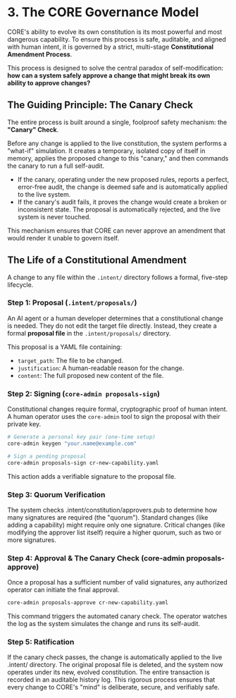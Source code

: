# 3. The CORE Governance Model

CORE's ability to evolve its own constitution is its most powerful and most dangerous capability. To ensure this process is safe, auditable, and aligned with human intent, it is governed by a strict, multi-stage **Constitutional Amendment Process**.

This process is designed to solve the central paradox of self-modification: **how can a system safely approve a change that might break its own ability to approve changes?**

## The Guiding Principle: The Canary Check

The entire process is built around a single, foolproof safety mechanism: the **"Canary" Check**.

Before any change is applied to the live constitution, the system performs a "what-if" simulation. It creates a temporary, isolated copy of itself in memory, applies the proposed change to this "canary," and then commands the canary to run a full self-audit.

-   If the canary, operating under the new proposed rules, reports a perfect, error-free audit, the change is deemed safe and is automatically applied to the live system.
-   If the canary's audit fails, it proves the change would create a broken or inconsistent state. The proposal is automatically rejected, and the live system is never touched.

This mechanism ensures that CORE can never approve an amendment that would render it unable to govern itself.

## The Life of a Constitutional Amendment

A change to any file within the `.intent/` directory follows a formal, five-step lifecycle.

### Step 1: Proposal (`.intent/proposals/`)

An AI agent or a human developer determines that a constitutional change is needed. They do not edit the target file directly. Instead, they create a formal **proposal file** in the `.intent/proposals/` directory.

This proposal is a YAML file containing:
-   `target_path`: The file to be changed.
-   `justification`: A human-readable reason for the change.
-   `content`: The full proposed new content of the file.

### Step 2: Signing (`core-admin proposals-sign`)

Constitutional changes require formal, cryptographic proof of human intent. A human operator uses the `core-admin` tool to sign the proposal with their private key.

```bash
# Generate a personal key pair (one-time setup)
core-admin keygen "your.name@example.com"

# Sign a pending proposal
core-admin proposals-sign cr-new-capability.yaml
```
This action adds a verifiable signature to the proposal file.

### Step 3: Quorum Verification

The system checks .intent/constitution/approvers.pub to determine how many signatures are required (the "quorum").
Standard changes (like adding a capability) might require only one signature.
Critical changes (like modifying the approver list itself) require a higher quorum, such as two or more signatures.

### Step 4: Approval & The Canary Check (core-admin proposals-approve)

Once a proposal has a sufficient number of valid signatures, any authorized operator can initiate the final approval.
```bash
core-admin proposals-approve cr-new-capability.yaml
```

This command triggers the automated canary check. The operator watches the log as the system simulates the change and runs its self-audit.

### Step 5: Ratification

If the canary check passes, the change is automatically applied to the live .intent/ directory. The original proposal file is deleted, and the system now operates under its new, evolved constitution. The entire transaction is recorded in an auditable history log.
This rigorous process ensures that every change to CORE's "mind" is deliberate, secure, and verifiably safe.